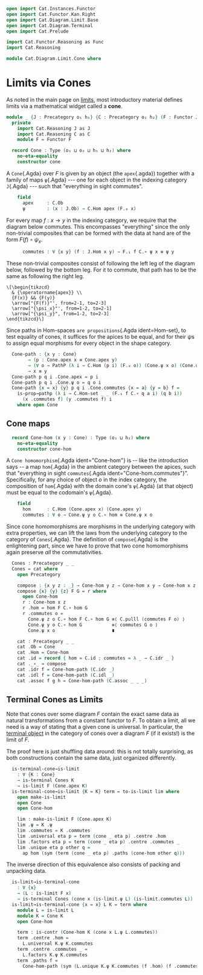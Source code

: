 ```agda
open import Cat.Instances.Functor
open import Cat.Functor.Kan.Right
open import Cat.Diagram.Limit.Base
open import Cat.Diagram.Terminal
open import Cat.Prelude

import Cat.Functor.Reasoning as Func
import Cat.Reasoning

module Cat.Diagram.Limit.Cone where
```

# Limits via Cones

As noted in the main page on [limits], most introductory material defines
limits via a mathematical widget called a **cone**.

[limits]: Cat.Diagram.Limit.Base.html

<!--
```agda
private variable
  o₁ o₂ h₁ h₂ : Level
```
-->

```agda
module _ {J : Precategory o₁ h₁} {C : Precategory o₂ h₂} (F : Functor J C) where
  private
    import Cat.Reasoning J as J
    import Cat.Reasoning C as C
    module F = Functor F

  record Cone : Type (o₁ ⊔ o₂ ⊔ h₁ ⊔ h₂) where
    no-eta-equality
    constructor cone
```

A `Cone`{.Agda} over $F$ is given by an object (the `apex`{.agda})
together with a family of maps `ψ`{.Agda} --- one for each object in the
indexing category `J`{.Agda} --- such that "everything in sight
commutes".

```agda
    field
      apex     : C.Ob
      ψ        : (x : J.Ob) → C.Hom apex (F.₀ x)
```

For every map $f : x \to y$ in the indexing category, we require that
the diagram below commutes. This encompasses "everything" since the only
non-trivial composites that can be formed with the data at hand are of
the form $F(f) \circ \psi_x$.

```agda
      commutes : ∀ {x y} (f : J.Hom x y) → F.₁ f C.∘ ψ x ≡ ψ y
```

These non-trivial composites consist of following the left leg of the
diagram below, followed by the bottom leg. For it to commute, that path
has to be the same as following the right leg.

~~~{.quiver .short-05}
\[\begin{tikzcd}
  & {\operatorname{apex}} \\
  {F(x)} && {F(y)}
  \arrow["{F(f)}"', from=2-1, to=2-3]
  \arrow["{\psi_x}"', from=1-2, to=2-1]
  \arrow["{\psi_y}", from=1-2, to=2-3]
\end{tikzcd}\]
~~~

Since paths in Hom-spaces `are propositions`{.Agda ident=Hom-set}, to
test equality of cones, it suffices for the apices to be equal, and for
their $\psi$s to assign equal morphisms for every object in the shape
category.

```agda
  Cone-path : {x y : Cone}
        → (p : Cone.apex x ≡ Cone.apex y)
        → (∀ o → PathP (λ i → C.Hom (p i) (F.₀ o)) (Cone.ψ x o) (Cone.ψ y o))
        → x ≡ y
  Cone-path p q i .Cone.apex = p i
  Cone-path p q i .Cone.ψ o = q o i
  Cone-path {x = x} {y} p q i .Cone.commutes {x = a} {y = b} f =
    is-prop→pathp (λ i → C.Hom-set _ _ (F.₁ f C.∘ q a i) (q b i))
      (x .commutes f) (y .commutes f) i
    where open Cone
```

## Cone maps

```agda
  record Cone-hom (x y : Cone) : Type (o₁ ⊔ h₂) where
    no-eta-equality
    constructor cone-hom
```

A `Cone homomorphism`{.Agda ident="Cone-hom"} is -- like the introduction
says -- a map `hom`{.Agda} in the ambient category between the apices,
such that "everything in sight `commutes`{.Agda ident="Cone-hom.commutes"}".
Specifically, for any choice of object $o$ in the index category, the
composition of `hom`{.Agda} with the domain cone's `ψ`{.Agda} (at that
object) must be equal to the codomain's `ψ`{.Agda}.


```agda
    field
      hom      : C.Hom (Cone.apex x) (Cone.apex y)
      commutes : ∀ o → Cone.ψ y o C.∘ hom ≡ Cone.ψ x o
```

<!--
```agda
  private unquoteDecl eqv = declare-record-iso eqv (quote Cone-hom)

  Cone-hom-path : ∀ {x y} {f g : Cone-hom x y} → Cone-hom.hom f ≡ Cone-hom.hom g → f ≡ g
  Cone-hom-path p i .Cone-hom.hom = p i
  Cone-hom-path {x = x} {y} {f} {g} p i .Cone-hom.commutes o j =
    is-set→squarep (λ i j → C.Hom-set _ _)
      (λ j → Cone.ψ y o C.∘ p j) (f .Cone-hom.commutes o) (g .Cone-hom.commutes o) refl i j
```
-->

Since cone homomorphisms are morphisms in the underlying category with
extra properties, we can lift the laws from the underlying category to
the category of `Cones`{.Agda}. The definition of `compose`{.Agda} is the
enlightening part, since we have to prove that two cone homomorphisms
again preserve _all_ the commutativities.

```agda
  Cones : Precategory _ _
  Cones = cat where
    open Precategory

    compose : {x y z : _} → Cone-hom y z → Cone-hom x y → Cone-hom x z
    compose {x} {y} {z} F G = r where
      open Cone-hom
      r : Cone-hom x z
      r .hom = hom F C.∘ hom G
      r .commutes o =
        Cone.ψ z o C.∘ hom F C.∘ hom G ≡⟨ C.pulll (commutes F o) ⟩
        Cone.ψ y o C.∘ hom G           ≡⟨ commutes G o ⟩
        Cone.ψ x o                     ∎

    cat : Precategory _ _
    cat .Ob = Cone
    cat .Hom = Cone-hom
    cat .id = record { hom = C.id ; commutes = λ _ → C.idr _ }
    cat ._∘_ = compose
    cat .idr f = Cone-hom-path (C.idr _)
    cat .idl f = Cone-hom-path (C.idl _)
    cat .assoc f g h = Cone-hom-path (C.assoc _ _ _)
```

<!--
```agda
    cat .Hom-set x y = Iso→is-hlevel 2 eqv hlevel!
```
-->

## Terminal Cones as Limits

Note that cones over some diagram $F$ contain the exact same data as
natural transformations from a constant functor to $F$.
To obtain a limit, all we need is a way of stating that a given cone is
universal. In particular, the [terminal object] in the category of cones
over a diagram $F$ (if it exists!) is the limit of $F$.

[terminal object]: Cat.Diagram.Terminal.html

The proof here is just shuffling data around: this is not totally
surprising, as both constructions contain the same data, just organized
differently.

```agda
  is-terminal-cone→is-limit
    : ∀ {K : Cone}
    → is-terminal Cones K
    → is-limit F (Cone.apex K)
  is-terminal-cone→is-limit {K = K} term = to-is-limit lim where
    open make-is-limit
    open Cone
    open Cone-hom

    lim : make-is-limit F (Cone.apex K)
    lim .ψ = K .ψ
    lim .commutes = K .commutes
    lim .universal eta p = term (cone _ eta p) .centre .hom
    lim .factors eta p = term (cone _ eta p) .centre .commutes _
    lim .unique eta p other q =
      ap hom (sym (term (cone _ eta p) .paths (cone-hom other q)))
```

The inverse direction of this equivalence also consists of packing and
unpacking data.

```agda
  is-limit→is-terminal-cone
    : ∀ {x}
    → (L : is-limit F x)
    → is-terminal Cones (cone x (is-limit.ψ L) (is-limit.commutes L))
  is-limit→is-terminal-cone {x = x} L K = term where
    module L = is-limit L
    module K = Cone K
    open Cone-hom

    term : is-contr (Cone-hom K (cone x L.ψ L.commutes))
    term .centre .hom =
      L.universal K.ψ K.commutes
    term .centre .commutes _ =
      L.factors K.ψ K.commutes
    term .paths f =
      Cone-hom-path (sym (L.unique K.ψ K.commutes (f .hom) (f .commutes)))
```

<!--
```agda
  open Ran

  Terminal-cone→Limit : Terminal Cones → Limit F
  Terminal-cone→Limit x .Ext     = _
  Terminal-cone→Limit x .has-ran = is-terminal-cone→is-limit (x .Terminal.has⊤)

  Limit→Terminal-cone : Limit F → Terminal Cones
  Limit→Terminal-cone x .Terminal.top  = _
  Limit→Terminal-cone x .Terminal.has⊤ = is-limit→is-terminal-cone
    (Limit.has-limit x)
```
-->

